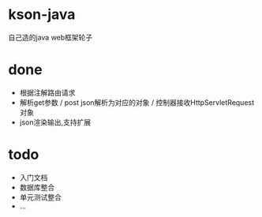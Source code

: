 # kson-java
自己造的java web框架轮子

# done
- 根据注解路由请求
- 解析get参数 / post json解析为对应的对象 / 控制器接收HttpServletRequest对象
- json渲染输出,支持扩展

# todo
- 入门文档
- 数据库整合
- 单元测试整合
- ...

